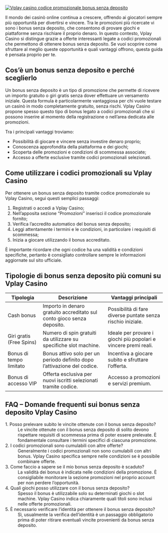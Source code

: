 [![Vplay casino codice promozionale bonus senza deposito](https://123-caf.pages.dev/gitsignup.png)](https://vrmoo.ru/Bt82HjjY)

<p>Il mondo dei casinò online continua a crescere, offrendo ai giocatori sempre più opportunità per divertirsi e vincere. Tra le promozioni più ricercate vi sono i bonus senza deposito, che consentono di provare giochi e piattaforme senza rischiare il proprio denaro. In questo contesto, Vplay Casino si distingue grazie a offerte interessanti legate a codici promozionali che permettono di ottenere bonus senza deposito. Se vuoi scoprire come sfruttare al meglio queste opportunità e quali vantaggi offrono, questa guida è pensata proprio per te.</p>  <h2>Cos’è un bonus senza deposito e perché sceglierlo</h2> <p>Un bonus senza deposito è un tipo di promozione che permette di ricevere un importo gratuito o giri gratis senza dover effettuare un versamento iniziale. Questa formula è particolarmente vantaggiosa per chi vuole testare un casinò in modo completamente gratuito, senza rischi. Vplay Casino propone spesso questo tipo di bonus legato a codici promozionali che si possono inserire al momento della registrazione o nell’area dedicata alle promozioni.</p> <p>Tra i principali vantaggi troviamo:</p> <ul> <li>Possibilità di giocare e vincere senza investire denaro proprio;</li> <li>Conoscenza approfondita della piattaforma e dei giochi;</li> <li>Scoperta delle promozioni e condizioni di scommessa associate;</li> <li>Accesso a offerte esclusive tramite codici promozionali selezionati.</li> </ul>  <h2>Come utilizzare i codici promozionali su Vplay Casino</h2> <p>Per ottenere un bonus senza deposito tramite codice promozionale su Vplay Casino, segui questi semplici passaggi:</p> <ol> <li>Registrati o accedi a Vplay Casino;</li> <li>Nell’apposita sezione “Promozioni” inserisci il codice promozionale fornito;</li> <li>Verifica l’accredito automatico del bonus senza deposito;</li> <li>Leggi attentamente i termini e le condizioni, in particolare i requisiti di scommessa;</li> <li>Inizia a giocare utilizzando il bonus accreditato.</li> </ol> <p>È importante ricordare che ogni codice ha una validità e condizioni specifiche, pertanto è consigliato controllare sempre le informazioni aggiornate sul sito ufficiale.</p>  <h2>Tipologie di bonus senza deposito più comuni su Vplay Casino</h2> <table> <thead> <tr> <th>Tipologia</th> <th>Descrizione</th> <th>Vantaggi principali</th> </tr> </thead> <tbody> <tr> <td>Cash bonus</td> <td>Importo in denaro gratuito accreditato sul conto gioco senza deposito.</td> <td>Possibilità di fare diverse puntate senza rischio iniziale.</td> </tr> <tr> <td>Giri gratis (Free Spins)</td> <td>Numero di spin gratuiti da utilizzare su specifiche slot machine.</td> <td>Ideale per provare i giochi più popolari e vincere premi reali.</td> </tr> <tr> <td>Bonus di tempo limitato</td> <td>Bonus attivo solo per un periodo definito dopo l’attivazione del codice.</td> <td>Incentiva a giocare subito e sfruttare l’offerta.</td> </tr> <tr> <td>Bonus di accesso VIP</td> <td>Offerta esclusiva per nuovi iscritti selezionati tramite codice.</td> <td>Accesso a promozioni e servizi premium.</td> </tr> </tbody> </table>  <h2>FAQ – Domande frequenti sui bonus senza deposito Vplay Casino</h2> <dl> <dt>1. Posso prelevare subito le vincite ottenute con il bonus senza deposito?</dt> <dd>Le vincite ottenute con il bonus senza deposito di solito devono rispettare requisiti di scommessa prima di poter essere prelevate. È fondamentale consultare i termini specifici di ciascuna promozione.</dd>  <dt>2. I codici promozionali sono cumulabili con altre offerte?</dt> <dd>Generalmente i codici promozionali non sono cumulabili con altri bonus. Vplay Casino specifica sempre nelle condizioni se è possibile combinare offerte.</dd>  <dt>3. Come faccio a sapere se il mio bonus senza deposito è scaduto?</dt> <dd>La validità dei bonus è indicata nelle condizioni della promozione. È consigliabile monitorare la sezione promozioni nel proprio account per non perdere l’opportunità.</dd>  <dt>4. Quali giochi posso utilizzare con il bonus senza deposito?</dt> <dd>Spesso il bonus è utilizzabile solo su determinati giochi o slot machine. Vplay Casino indica chiaramente quali titoli sono inclusi nelle offerte promozionali.</dd>  <dt>5. È necessario verificare l’identità per ottenere il bonus senza deposito?</dt> <dd>Sì, usualmente la verifica dell’identità è un passaggio obbligatorio prima di poter ritirare eventuali vincite provenienti da bonus senza deposito.</dd> </dl>